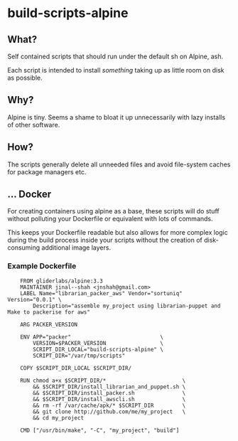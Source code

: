 # build-scripts-alpine

## What?

Self contained scripts that should run under the default sh on Alpine, ash.

Each script is intended to install _something_ taking up as little room
on disk as possible.

## Why?

Alpine is tiny. Seems a shame to bloat it up unnecessarily with lazy 
installs of other software.

## How?

The scripts generally delete all unneeded files and avoid file-system caches
for package managers etc.

## ... Docker

For creating containers using alpine as a base, these scripts
will do stuff without polluting your Dockerfile or equivalent
with lots of commands.
  
This keeps your Dockerfile readable but also allows for more complex logic during the
build process inside your scripts without the creation of disk-consuming 
additional image layers.

### Example Dockerfile

        FROM gliderlabs/alpine:3.3
        MAINTAINER jinal--shah <jnshah@gmail.com>
        LABEL Name="librarian_packer_aws" Vendor="sortuniq" Version="0.0.1" \
            Description="assemble my_project using librarian-puppet and Make to packerise for aws"

        ARG PACKER_VERSION

        ENV APP="packer"                            \
            VERSION=$PACKER_VERSION                 \
            SCRIPT_DIR_LOCAL="build-scripts-alpine" \
            SCRIPT_DIR="/var/tmp/scripts"

        COPY $SCRIPT_DIR_LOCAL $SCRIPT_DIR/

        RUN chmod a+x $SCRIPT_DIR/*                        \
            && $SCRIPT_DIR/install_librarian_and_puppet.sh \
            && $SCRIPT_DIR/install_packer.sh               \
            && $SCRIPT_DIR/install_awscli.sh               \
            && rm -rf /var/cache/apk/* $SCRIPT_DIR         \
            && git clone http://github.com/me/my_project   \
            && cd my_project

        CMD ["/usr/bin/make", "-C", "my_project", "build"]


